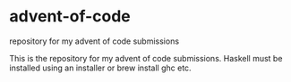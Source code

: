 # advent-of-code
repository for my advent of code submissions


This is the repository for my advent of code submissions. Haskell must be installed using an installer or brew install ghc etc.
